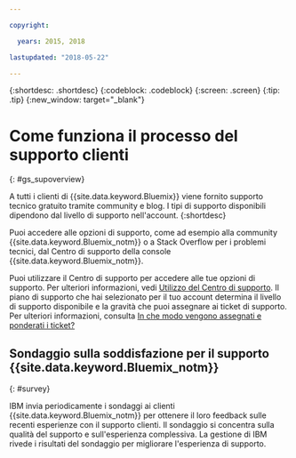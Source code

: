 ```yaml
---

copyright:

  years: 2015, 2018

lastupdated: "2018-05-22"

---
```



{:shortdesc: .shortdesc}
{:codeblock: .codeblock}
{:screen: .screen}
{:tip: .tip}
{:new_window: target="_blank"}

# Come funziona il processo del supporto clienti
{: #gs_supoverview}

A tutti i clienti di {{site.data.keyword.Bluemix}} viene fornito supporto tecnico gratuito tramite community e blog. I tipi di supporto disponibili dipendono dal livello di supporto nell'account.
{:shortdesc}

Puoi accedere alle opzioni di supporto, come ad esempio alla community {{site.data.keyword.Bluemix_notm}} o a Stack Overflow per i problemi tecnici, dal Centro di supporto della console {{site.data.keyword.Bluemix_notm}}.

Puoi utilizzare il Centro di supporto per accedere alle tue opzioni di supporto. Per ulteriori informazioni, vedi [Utilizzo del Centro di supporto](/docs/get-support/howtogetsupport.html#using-avatar). Il piano di supporto che hai selezionato per il tuo account determina il livello di supporto disponibile e la gravità che puoi assegnare ai ticket di supporto. Per ulteriori informazioni, consulta [In che modo vengono assegnati e ponderati i ticket?](/docs/get-support/ticketweight.html#support-ticket-severity)

## Sondaggio sulla soddisfazione per il supporto {{site.data.keyword.Bluemix_notm}}  
{: #survey}

IBM invia periodicamente i sondaggi ai clienti {{site.data.keyword.Bluemix_notm}} per ottenere il loro feedback sulle recenti esperienze con il supporto clienti. Il sondaggio si concentra sulla qualità del supporto e sull'esperienza complessiva. La gestione di IBM rivede i risultati del sondaggio per migliorare l'esperienza di supporto.

